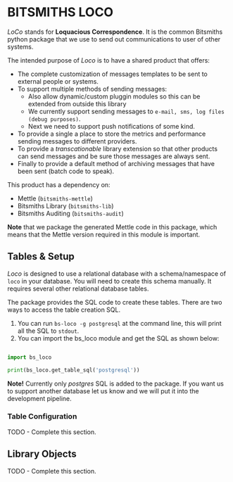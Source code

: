 # BITSMITHS LOCO #

*LoCo* stands for **Loquacious Correspondence**. It is the common Bitsmiths python package that we use to send out communications to
user of other systems.

The intended purpose of *Loco* is to have a shared product that offers:

- The complete customization of messages templates to be sent to external people or systems.
- To support multiple methods of sending messages:
  - Also allow dynamic/custom pluggin modules so this can be extended from outside this library
  - We currently support sending messages to `e-mail, sms, log files (debug purposes)`.
  - Next we need to support push notifications of some kind.
- To provide a single a place to store the metrics and performance sending messages to different providers.
- To provide a *transcationable* library extension so that other products can send messages and be sure those messages are always sent.
- Finally to provide a default method of archiving messages that have been sent (batch code to speak).

This product has a dependency on:

- Mettle (`bitsmiths-mettle`)
- Bitsmiths Library (`bitsmiths-lib`)
- Bitsmiths Auditing (`bitsmiths-audit`)


**Note** that we package the generated Mettle code in this package, which means that the Mettle version required in this module is important.

## Tables & Setup ##

*Loco* is designed to use a relational database with a schema/namespace of `loco` in your database. You will need to create this schema manually.
It requires several other relational database tables.

The package provides the SQL code to create these tables. There are two ways to access the table creation SQL.

1. You can run `bs-loco -g postgresql` at the command line, this will print all the SQL to `stdout`.
2. You can import the bs_loco module and get the SQL as shown below:

```python

import bs_loco

print(bs_loco.get_table_sql('postgresql'))

```

**Note!** Currently only *postgres* SQL is added to the package. If you want us to support another database let
us know and we will put it into the development pipeline.

### Table Configuration ###

TODO - Complete this section.

## Library Objects ##

TODO - Complete this section.
